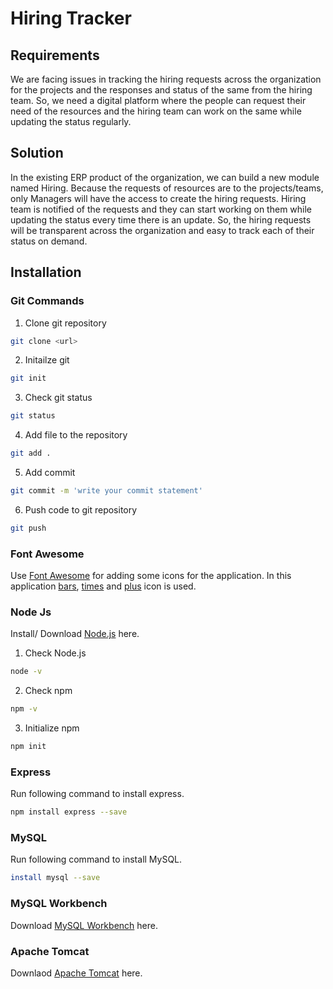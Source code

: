 # Hiring Tracker

## Requirements
We are facing issues in tracking the hiring requests across the organization for the projects and the responses and status of the same from the hiring team. So, we need a digital platform where the people can request their need of the resources and the hiring team can work on the same while updating the status regularly.

## Solution
In the existing ERP product of the organization, we can build a new module named Hiring. Because the requests of resources are to the projects/teams, only Managers will have the access to create the hiring requests. Hiring team is notified of the requests and they can start working on them while updating the status every time there is an update. So, the hiring requests will be transparent across the organization and easy to track each of their status on demand.

## Installation
### Git Commands
1. Clone git repository 
```bash
git clone <url>
```
2. Initailze git
```bash
git init
```
3. Check git status
```bash
git status
```
4. Add file to the repository
```bash
git add .
```
5. Add commit 
```bash
git commit -m 'write your commit statement'
```
6. Push code to git repository
```bash
git push
```

### Font Awesome
Use [Font Awesome](https://fontawesome.com/) for adding some icons for the application.
In this application [bars](https://fontawesome.com/icons/bars?style=solid), [times](https://fontawesome.com/icons/times?style=solid) and [plus](https://fontawesome.com/icons/plus?style=solid) icon is used.

### Node Js 
Install/ Download [Node.js](https://nodejs.org/en/download/) here.
1. Check Node.js
```bash
node -v
```
2. Check npm
```bash
npm -v
```
3. Initialize npm
```bash
npm init
```
### Express
Run following command to install express.
```bash
npm install express --save
```
### MySQL
Run following command to install MySQL.
```bash
install mysql --save
```
### MySQL Workbench
Download [MySQL Workbench](https://dev.mysql.com/downloads/workbench/) here.
### Apache Tomcat
Downlaod [Apache Tomcat](https://tomcat.apache.org/download-80.cgi) here.
